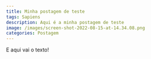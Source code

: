 ```yaml
---
title: Minha postagem de teste
tags: Sapiens
description: Aqui é a minha postagem de teste
image: /images/screen-shot-2022-08-15-at-14.34.08.png
categories: Postagem
---
```

E aqui vai o texto!